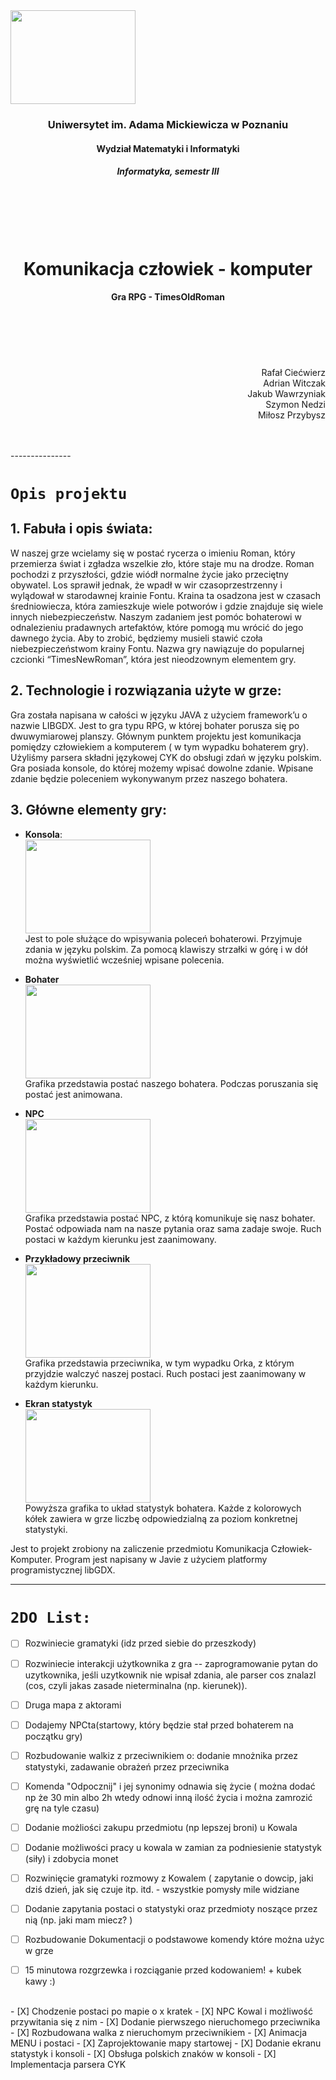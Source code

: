 <img style="width: 200px; height: 150px;" src="https://github.com/drakar1903/ProjektKCK/blob/master/core/assets/TEMP/TimesOldRoman.jpg?raw=true">
<h3 align="center">Uniwersytet im. Adama Mickiewicza w Poznaniu</h3>
<h4 align="center">Wydział Matematyki i Informatyki</h4>
<h5 align="center">Informatyka,  semestr III</h5>


<br><br><br><br>
<h1 align="center">Komunikacja człowiek - komputer</h1>
<h4 align="center">Gra RPG - TimesOldRoman</h4>
<p align="right">
<br><br><br><br>
<br>
Rafał Ciećwierz<br>
Adrian Witczak<br>
Jakub Wawrzyniak<br>
Szymon Nedzi<br>
Miłosz Przybysz<br>
</p><br><br>
---------------


# `Opis projektu`
## 1. Fabuła i opis świata:
W naszej grze wcielamy się w postać rycerza o imieniu Roman, który przemierza świat i zgładza wszelkie zło, które staje mu na drodze. Roman pochodzi z przyszłości, gdzie wiódł normalne życie jako przeciętny obywatel. Los sprawił jednak, że wpadł w wir czasoprzestrzenny i wylądował w starodawnej krainie Fontu.  Kraina ta osadzona jest w czasach średniowiecza, która zamieszkuje wiele potworów i gdzie znajduje się wiele innych niebezpieczeństw. Naszym zadaniem jest pomóc bohaterowi w odnalezieniu pradawnych artefaktów, które pomogą mu wrócić do jego dawnego życia. Aby to zrobić, będziemy musieli stawić czoła niebezpieczeństwom krainy Fontu. Nazwa gry nawiązuje do popularnej czcionki “TimesNewRoman”, która jest nieodzownym elementem gry.
## 2. Technologie i rozwiązania użyte w grze: 
Gra została napisana w całości w języku JAVA z użyciem framework’u o nazwie LIBGDX. Jest to gra typu RPG, w której bohater porusza się po dwuwymiarowej planszy. Głównym punktem projektu jest komunikacja pomiędzy człowiekiem a komputerem ( w tym wypadku bohaterem gry). Użyliśmy parsera składni językowej CYK do obsługi zdań w języku polskim. Gra posiada konsole, do której możemy wpisać dowolne zdanie. Wpisane zdanie będzie poleceniem wykonywanym przez naszego bohatera.
## 3. Główne elementy gry: 
* __Konsola__:<br>
<img style="width: 200px; height: 150px;" src="https://github.com/drakar1903/ProjektKCK/blob/master/core/assets/TEMP/layoutconsolecroped.png?raw=true"><br>
Jest to pole służące do wpisywania poleceń bohaterowi. Przyjmuje zdania w języku polskim. Za pomocą klawiszy strzałki w górę i w dół można wyświetlić wcześniej wpisane polecenia.

* __Bohater__<br>
<img style="width: 200px; height: 150px;" src="https://github.com/drakar1903/ProjektKCK/blob/master/core/assets/CharacterMovement/walking%20s0000.png?raw=true"><br>
Grafika przedstawia postać naszego bohatera. Podczas poruszania się postać jest animowana. 

* __NPC__<br>
<img style="width: 200px; height: 150px;" src="https://github.com/drakar1903/ProjektKCK/blob/master/core/assets/NPCMovement/stopped0000.png?raw=true"><br>
Grafika przedstawia postać NPC, z którą komunikuje się nasz bohater. Postać odpowiada nam na nasze pytania oraz sama zadaje swoje. Ruch postaci w każdym kierunku jest zaanimowany.

* __Przykładowy przeciwnik__<br>
<img style="width: 200px; height: 150px;" src="https://github.com/drakar1903/ProjektKCK/blob/master/core/assets/OrcMovement/stopped0000.png?raw=true"><br>
Grafika przedstawia przeciwnika, w tym wypadku Orka, z którym przyjdzie walczyć naszej postaci. Ruch postaci jest zaanimowany w każdym kierunku.

* __Ekran statystyk__<br>
<img style="width: 200px; height: 150px;" src="https://github.com/drakar1903/ProjektKCK/blob/master/core/assets/Layout/statslayout.png?raw=true"><br>
Powyższa grafika to układ statystyk bohatera. Każde z kolorowych kółek zawiera 
w grze liczbę odpowiedzialną za poziom konkretnej statystyki. 











Jest to projekt zrobiony na zaliczenie przedmiotu Komunikacja Człowiek-Komputer. Program jest napisany w Javie z użyciem platformy programistycznej libGDX.



- - -
# `2DO List:`
- [ ] Rozwiniecie gramatyki (idz przed siebie do przeszkody)
- [ ] Rozwiniecie interakcji użytkownika z gra -- zaprogramowanie pytan do uzytkownika, jeśli uzytkownik nie wpisał zdania, ale parser cos znalazl (cos, czyli jakas zasade nieterminalna (np. kierunek)).
- [ ] Druga mapa z aktorami
- [ ] Dodajemy NPCta(startowy, który będzie stał przed bohaterem na początku gry)
- [ ] Rozbudowanie walkiz z przeciwnikiem o: dodanie mnożnika przez statystyki, zadawanie obrażeń przez przeciwnika
- [ ] Komenda "Odpocznij" i jej synonimy odnawia się życie ( można dodać np że 30 min albo 2h wtedy odnowi inną ilość życia i można zamrozić grę na tyle czasu)
- [ ] Dodanie możliości zakupu przedmiotu (np lepszej broni) u Kowala
- [ ] Dodanie możliwości pracy u kowala w zamian za podniesienie statystyk (siły) i zdobycia monet
- [ ] Rozwinięcie gramatyki rozmowy z Kowalem ( zapytanie o dowcip, jaki dziś dzień, jak się czuje itp. itd. - wszystkie pomysły mile widziane
- [ ] Dodanie zapytania postaci o statystyki oraz przedmioty noszące przez nią (np. jaki mam miecz? ) 
- [ ] Rozbudowanie Dokumentacji o podstawowe komendy które można użyc w grze 
- [ ] 15 minutowa rozgrzewka i rozciąganie przed kodowaniem! + kubek kawy :)


<br>
- [X] Chodzenie postaci po mapie o x kratek
- [X] NPC Kowal i możliwość przywitania się z nim
- [X] Dodanie pierwszego nieruchomego przeciwnika
- [X] Rozbudowana walka z nieruchomym przeciwnikiem
- [X] Animacja MENU i postaci
- [X] Zaprojektowanie mapy startowej
- [X] Dodanie ekranu statystyk i konsoli
- [X] Obsługa polskich znaków w konsoli
- [X] Implementacja parsera CYK


